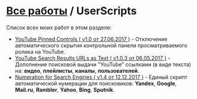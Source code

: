 # [Все работы](https://github.com/Eric-Draven?tab=repositories) / UserScripts
Список всех моих работ в этом разделе:
* [YouTube Pinned Controls ( v1.0 от 27.06.2017 )](https://github.com/Eric-Draven/userscripts/tree/master/yt-pinned-controls) - Отключение автоматического скрытия контрольной панели просматриваемого ролика на YouTube.
* [YouTube Search Results URLs as Text ( v1.0.3 от 06.05.2017 )](https://github.com/Eric-Draven/userscripts/tree/master/youtube-sr-urls-as-text) - Дополнение поисковой выдачи "YouTube" ссылками (в виде текста) на: **видео**, **плейлисты**, **каналы**, **пользователей**.
* [Numeration for Search Engines ( v1.4 от 12.12.2017 )](https://github.com/Eric-Draven/userscripts/tree/master/se-numeration) - Единый скрипт автоматической нумерации для поисковиков: **Yandex**, **Google**, **Mail.ru**, **Rambler**, **Yahoo**, **Bing**, **Sputnik**.
